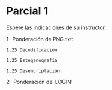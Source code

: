 # Parcial 1

Espere las indicaciones de su instructor.

1- Ponderación de PNG.txt:

    1.25 Decodificación

    1.25 Esteganografía
    
    1.25 Desencriptación


2- Ponderación del LOGIN:

  
